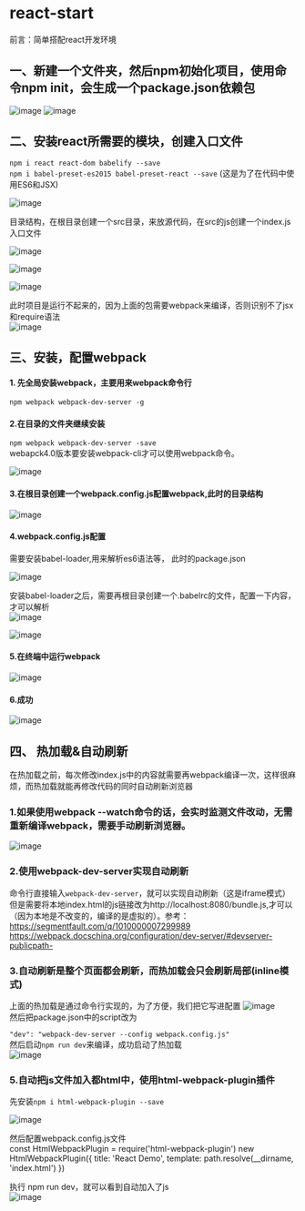 # react-start
  前言：简单搭配react开发环境

## 一、新建一个文件夹，然后npm初始化项目，使用命令npm init，会生成一个package.json依赖包

![image](https://github.com/mzongx/react-start/blob/master/images/01.png)
![image](https://github.com/mzongx/react-start/blob/master/images/02.png)

## 二、安装react所需要的模块，创建入口文件
`npm i react react-dom babelify --save` <br> 
`npm i babel-preset-es2015 babel-preset-react --save` (这是为了在代码中使用ES6和JSX)  
      
![image](https://github.com/mzongx/react-start/blob/master/images/03.png)<br> 

目录结构，在根目录创建一个src目录，来放源代码，在src的js创建一个index.js入口文件<br> 

![image](https://github.com/mzongx/react-start/blob/master/images/04.png)<br> 

![image](https://github.com/mzongx/react-start/blob/master/images/05.png)<br> 

![image](https://github.com/mzongx/react-start/blob/master/images/06.png)<br> 

此时项目是运行不起来的，因为上面的包需要webpack来编译，否则识别不了jsx和require语法    
![image](https://github.com/mzongx/react-start/blob/master/images/07.png)<br> 

## 三、安装，配置webpack
#### 1. 先全局安装webpack，主要用来webpack命令行 <br>
`npm webpack webpack-dev-server -g`

#### 2.在目录的文件夹继续安装 <br>
`npm webpack webpack-dev-server -save`<br> 
webapck4.0版本要安装webpack-cli才可以使用webpack命令。<br> 

![image](https://github.com/mzongx/react-start/blob/master/images/08.png)
#### 3.在根目录创建一个webpack.config.js配置webpack,此时的目录结构
![image](https://github.com/mzongx/react-start/blob/master/images/09.png)

#### 4.webpack.config.js配置
需要安装babel-loader,用来解析es6语法等，
此时的package.json<br> 

![image](https://github.com/mzongx/react-start/blob/master/images/10.png)

安装babel-loader之后，需要再根目录创建一个.babelrc的文件，配置一下内容，才可以解析    
![image](https://github.com/mzongx/react-start/blob/master/images/11.png)<br> 

![image](https://github.com/mzongx/react-start/blob/master/images/12.png)

#### 5.在终端中运行webpack
![image](https://github.com/mzongx/react-start/blob/master/images/13.png)

#### 6.成功

![image](https://github.com/mzongx/react-start/blob/master/images/14.png)  
  
## 四、 热加载&自动刷新  
在热加载之前，每次修改index.js中的内容就需要再webpack编译一次，这样很麻烦，而热加载就能再修改代码的同时自动刷新浏览器  
  
### 1.如果使用webpack --watch命令的话，会实时监测文件改动，无需重新编译webpack，需要手动刷新浏览器。  
![image](https://github.com/mzongx/react-start/blob/master/images/15.png)  
  
### 2.使用webpack-dev-server实现自动刷新  
  
命令行直接输入`webpack-dev-server`，就可以实现自动刷新（这是iframe模式）  
但是需要将本地index.html的js链接改为http://localhost:8080/bundle.js,才可以（因为本地是不改变的，编译的是虚拟的）。参考：https://segmentfault.com/q/1010000007299989 https://webpack.docschina.org/configuration/dev-server/#devserver-publicpath-  
  
### 3.自动刷新是整个页面都会刷新，而热加载会只会刷新局部(inline模式)  
  
上面的热加载是通过命令行实现的，为了方便，我们把它写进配置
  ![image](https://github.com/mzongx/react-start/blob/master/images/16.png)  
然后把package.json中的script改为  
  
`"dev": "webpack-dev-server --config webpack.config.js"`  
然后启动`npm run dev`来编译，成功启动了热加载  
   ![image](https://github.com/mzongx/react-start/blob/master/images/17.png)  
### 5.自动把js文件加入都html中，使用html-webpack-plugin插件  
  
先安装`npm i html-webpack-plugin --save`  
  
 ![image](https://github.com/mzongx/react-start/blob/master/images/18.png)  

然后配置webpack.config.js文件  
  const HtmlWebpackPlugin = require('html-webpack-plugin')
new HtmlWebpackPlugin({
  title: 'React Demo',
  template: path.resolve(__dirname, 'index.html')
})
  
执行 npm run dev，就可以看到自动加入了js  
 ![image](https://github.com/mzongx/react-start/blob/master/images/19.png)


